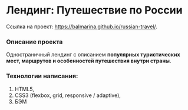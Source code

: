 # Лендинг: Путешествие по России

Ссылка на проект: https://balmarina.github.io/russian-travel/.

### Описание проекта
Одностраничный лендинг с описанием **популярных туристических мест, маршрутов и особенностей путешествия внутри страны**.

### Технологии написания:
1. HTML5,
2. CSS3 (flexbox, grid, responsive / adaptive),
3. БЭМ
